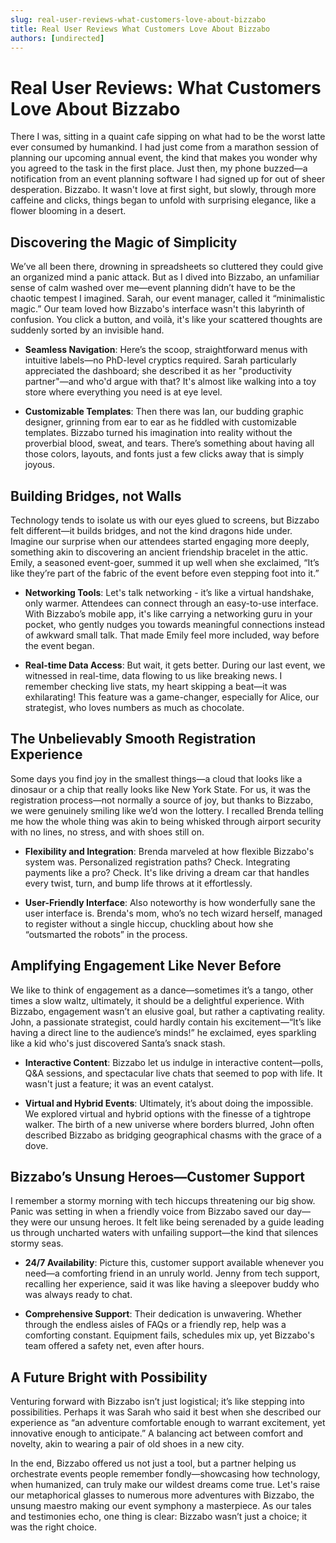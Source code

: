 ```yaml
---
slug: real-user-reviews-what-customers-love-about-bizzabo
title: Real User Reviews What Customers Love About Bizzabo
authors: [undirected]
---
```



# Real User Reviews: What Customers Love About Bizzabo

There I was, sitting in a quaint cafe sipping on what had to be the worst latte ever consumed by humankind. I had just come from a marathon session of planning our upcoming annual event, the kind that makes you wonder why you agreed to the task in the first place. Just then, my phone buzzed—a notification from an event planning software I had signed up for out of sheer desperation. Bizzabo. It wasn't love at first sight, but slowly, through more caffeine and clicks, things began to unfold with surprising elegance, like a flower blooming in a desert.

## Discovering the Magic of Simplicity

We’ve all been there, drowning in spreadsheets so cluttered they could give an organized mind a panic attack. But as I dived into Bizzabo, an unfamiliar sense of calm washed over me—event planning didn’t have to be the chaotic tempest I imagined. Sarah, our event manager, called it “minimalistic magic.” Our team loved how Bizzabo's interface wasn't this labyrinth of confusion. You click a button, and voilà, it's like your scattered thoughts are suddenly sorted by an invisible hand. 

- **Seamless Navigation**: Here’s the scoop, straightforward menus with intuitive labels—no PhD-level cryptics required. Sarah particularly appreciated the dashboard; she described it as her "productivity partner"—and who'd argue with that? It's almost like walking into a toy store where everything you need is at eye level. 

- **Customizable Templates**: Then there was Ian, our budding graphic designer, grinning from ear to ear as he fiddled with customizable templates. Bizzabo turned his imagination into reality without the proverbial blood, sweat, and tears. There’s something about having all those colors, layouts, and fonts just a few clicks away that is simply joyous.

## Building Bridges, not Walls

Technology tends to isolate us with our eyes glued to screens, but Bizzabo felt different—it builds bridges, and not the kind dragons hide under. Imagine our surprise when our attendees started engaging more deeply, something akin to discovering an ancient friendship bracelet in the attic. Emily, a seasoned event-goer, summed it up well when she exclaimed, “It’s like they’re part of the fabric of the event before even stepping foot into it.”

- **Networking Tools**: Let's talk networking - it’s like a virtual handshake, only warmer. Attendees can connect through an easy-to-use interface. With Bizzabo’s mobile app, it's like carrying a networking guru in your pocket, who gently nudges you towards meaningful connections instead of awkward small talk. That made Emily feel more included, way before the event began. 

- **Real-time Data Access**: But wait, it gets better. During our last event, we witnessed in real-time, data flowing to us like breaking news. I remember checking live stats, my heart skipping a beat—it was exhilarating! This feature was a game-changer, especially for Alice, our strategist, who loves numbers as much as chocolate.

## The Unbelievably Smooth Registration Experience

Some days you find joy in the smallest things—a cloud that looks like a dinosaur or a chip that really looks like New York State. For us, it was the registration process—not normally a source of joy, but thanks to Bizzabo, we were genuinely smiling like we’d won the lottery. I recalled Brenda telling me how the whole thing was akin to being whisked through airport security with no lines, no stress, and with shoes still on.

- **Flexibility and Integration**: Brenda marveled at how flexible Bizzabo's system was. Personalized registration paths? Check. Integrating payments like a pro? Check. It's like driving a dream car that handles every twist, turn, and bump life throws at it effortlessly.

- **User-Friendly Interface**: Also noteworthy is how wonderfully sane the user interface is. Brenda's mom, who’s no tech wizard herself, managed to register without a single hiccup, chuckling about how she “outsmarted the robots” in the process.

## Amplifying Engagement Like Never Before

We like to think of engagement as a dance—sometimes it’s a tango, other times a slow waltz, ultimately, it should be a delightful experience. With Bizzabo, engagement wasn’t an elusive goal, but rather a captivating reality. John, a passionate strategist, could hardly contain his excitement—“It’s like having a direct line to the audience’s minds!” he exclaimed, eyes sparkling like a kid who's just discovered Santa’s snack stash.

- **Interactive Content**: Bizzabo let us indulge in interactive content—polls, Q&A sessions, and spectacular live chats that seemed to pop with life. It wasn't just a feature; it was an event catalyst.

- **Virtual and Hybrid Events**: Ultimately, it’s about doing the impossible. We explored virtual and hybrid options with the finesse of a tightrope walker. The birth of a new universe where borders blurred, John often described Bizzabo as bridging geographical chasms with the grace of a dove.

## Bizzabo’s Unsung Heroes—Customer Support

I remember a stormy morning with tech hiccups threatening our big show. Panic was setting in when a friendly voice from Bizzabo saved our day—they were our unsung heroes. It felt like being serenaded by a guide leading us through uncharted waters with unfailing support—the kind that silences stormy seas.

- **24/7 Availability**: Picture this, customer support available whenever you need—a comforting friend in an unruly world. Jenny from tech support, recalling her experience, said it was like having a sleepover buddy who was always ready to chat.

- **Comprehensive Support**: Their dedication is unwavering. Whether through the endless aisles of FAQs or a friendly rep, help was a comforting constant. Equipment fails, schedules mix up, yet Bizzabo's team offered a safety net, even after hours.

## A Future Bright with Possibility

Venturing forward with Bizzabo isn’t just logistical; it’s like stepping into possibilities. Perhaps it was Sarah who said it best when she described our experience as “an adventure comfortable enough to warrant excitement, yet innovative enough to anticipate.” A balancing act between comfort and novelty, akin to wearing a pair of old shoes in a new city.

In the end, Bizzabo offered us not just a tool, but a partner helping us orchestrate events people remember fondly—showcasing how technology, when humanized, can truly make our wildest dreams come true. Let's raise our metaphorical glasses to numerous more adventures with Bizzabo, the unsung maestro making our event symphony a masterpiece. As our tales and testimonies echo, one thing is clear: Bizzabo wasn’t just a choice; it was the right choice.